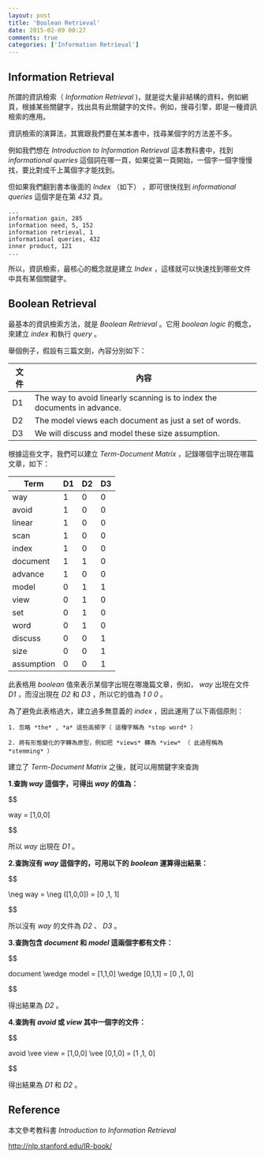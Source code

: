 ```yaml
---
layout: post
title: 'Boolean Retrieval'
date: 2015-02-09 00:27
comments: true
categories: ['Information Retrieval']
---
```


## Information Retrieval


所謂的資訊檢索（ *Information Retrieval* )，就是從大量非結構的資料，例如網頁，根據某些關鍵字，找出具有此關鍵字的文件。例如，搜尋引擎，即是一種資訊檢索的應用。


資訊檢索的演算法，其實跟我們要在某本書中，找尋某個字的方法差不多。

例如我們想在 *Introduction to Information Retrieval* 這本教科書中，找到 *informational queries* 這個詞在哪一頁，如果從第一頁開始，一個字一個字慢慢找，要比對成千上萬個字才能找到。


但如果我們翻到書本後面的 *Index* （如下） ，即可很快找到 *informational queries* 這個字是在第 *432* 頁。


```
...
information gain, 285 
information need, 5, 152 
information retrieval, 1 
informational queries, 432 
inner product, 121 
...

```


所以，資訊檢索，最核心的概念就是建立 *Index* ，這樣就可以快速找到哪些文件中具有某個關鍵字。

<!--more-->


## Boolean Retrieval


最基本的資訊檢索方法，就是 *Boolean Retrieval* 。它用 *boolean logic* 的概念，來建立 *index* 和執行 *query* 。


舉個例子，假設有三篇文劍，內容分別如下：


|文件 | 內容 | 
|----|-----------------------------------------------------------|
| D1 | The way to avoid linearly scanning is to index the documents in advance. |
| D2 | The model views each document as just a set of words.  |
| D3 | We will discuss and model these size assumption. | 


根據這些文字，我們可以建立 *Term-Document Matrix* ，記錄哪個字出現在哪篇文章，如下：


|Term | D1 | D2 | D3|
|----|----|----|----|
| way | 1  | 0 | 0 |
| avoid | 1 | 0 | 0 |
| linear | 1 | 0 | 0 |
| scan | 1 | 0 | 0 |
| index | 1 | 0 | 0 |
| document | 1 | 1 |  0 |
| advance | 1 |  0 | 0 |
| model | 0 |  1 | 1 | 
| view | 0 | 1 |  0 |
| set | 0 | 1 |  0 |
| word | 0 | 1 |  0 |
| discuss |0 | 0| 1 |
| size | 0 | 0 | 1 |
| assumption | 0 | 0 | 1 |


此表格用 *boolean* 值來表示某個字出現在哪幾篇文章，例如， *way* 出現在文件 *D1* ，而沒出現在 *D2* 和 *D3* ，所以它的值為 *1 0 0* 。


為了避免此表格過大，建立過多無意義的 *index* ，因此運用了以下兩個原則：

    1. 忽略 *the* , *a* 這些高頻字（ 這種字稱為 *stop word* ）

    2. 將有形態變化的字轉為原型，例如把 *views* 轉為 *view* （ 此過程稱為 *stemming* ） 


建立了 *Term-Document Matrix* 之後，就可以用關鍵字來查詢


**1.查詢 *way* 這個字，可得出 *way* 的值為：**


$$

way = [1,0,0] 

$$


所以 *way* 出現在 *D1* 。


**2.查詢沒有 *way* 這個字的，可用以下的 *boolean* 運算得出結果：**


$$

\neg way = \neg ([1,0,0]) = [0 ,1, 1]

$$

所以沒有 *way* 的文件為 *D2* 、 *D3* 。


**3.查詢包含 *document* 和 *model* 這兩個字都有文件：**


$$

document \wedge model  = [1,1,0] \wedge [0,1,1] = [0 ,1, 0]

$$


得出結果為 *D2* 。


**4.查詢有 *avoid* 或 *view* 其中一個字的文件：**


$$

avoid \vee view  = [1,0,0] \vee [0,1,0] = [1 ,1, 0]

$$


得出結果為 *D1* 和 *D2* 。


## Reference


本文參考教科書 *Introduction to Information Retrieval*

http://nlp.stanford.edu/IR-book/
